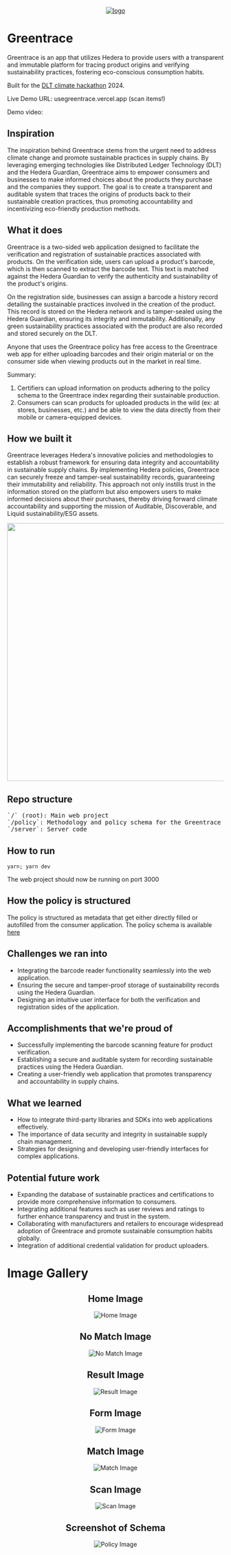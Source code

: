 <p align='center'>
  <a href="https://imgbb.com/"><img src="https://i.ibb.co/h2fwv6V/logo.png" alt="logo" border="0"></a>
</p>

# Greentrace

Greentrace is an app that utilizes Hedera to provide users with a transparent and immutable platform for tracing product origins and verifying sustainability practices, fostering eco-conscious consumption habits.

Built for the <a href="https://dlt-climate-hackathon.devpost.com/" target="_blank">DLT climate hackathon</a> 2024.

Live Demo URL: usegreentrace.vercel.app (scan items!)

Demo video:

## Inspiration
The inspiration behind Greentrace stems from the urgent need to address climate change and promote sustainable practices in supply chains. By leveraging emerging technologies like Distributed Ledger Technology (DLT) and the Hedera Guardian, Greentrace aims to empower consumers and businesses to make informed choices about the products they purchase and the companies they support. The goal is to create a transparent and auditable system that traces the origins of products back to their sustainable creation practices, thus promoting accountability and incentivizing eco-friendly production methods.

## What it does

Greentrace is a two-sided web application designed to facilitate the verification and registration of sustainable practices associated with products. On the verification side, users can upload a product's barcode, which is then scanned to extract the barcode text. This text is matched against the Hedera Guardian to verify the authenticity and sustainability of the product's origins.

On the registration side, businesses can assign a barcode a history record detailing the sustainable practices involved in the creation of the product. This record is stored on the Hedera network and is tamper-sealed using the Hedera Guardian, ensuring its integrity and immutability. Additionally, any green sustainability practices associated with the product are also recorded and stored securely on the DLT.

Anyone that uses the Greentrace policy has free access to the Greentrace web app for either uploading barcodes and their origin material or on the consumer side when viewing products out in the market in real time.

Summary:
1. Certifiers can upload information on products adhering to the policy schema to the Greentrace index regarding their sustainable production.
2. Consumers can scan products for uploaded products in the wild (ex: at stores, businesses, etc.) and be able to view the data directly from their mobile or camera-equipped devices.

## How we built it

Greentrace leverages Hedera's innovative policies and methodologies to establish a robust framework for ensuring data integrity and accountability in sustainable supply chains. By implementing Hedera policies, Greentrace can securely freeze and tamper-seal sustainability records, guaranteeing their immutability and reliability. This approach not only instills trust in the information stored on the platform but also empowers users to make informed decisions about their purchases, thereby driving forward climate accountability and supporting the mission of Auditable, Discoverable, and Liquid sustainability/ESG assets.

<p align='center'>
<img src='./img/diagram.png' width=600 />
</p>

## Repo structure
<pre>
`/` (root): Main web project
`/policy`: Methodology and policy schema for the Greentrace application.
`/server`: Server code
</pre>

## How to run

`yarn; yarn dev`

The web project should now be running on port 3000

## How the policy is structured

The policy is structured as metadata that get either directly filled or autofilled from the consumer application. The policy schema is available <a href="https://github.com/cbonoz/greentrace/blob/main/policy/schema.json" target="_blank">here</a>


## Challenges we ran into
- Integrating the barcode reader functionality seamlessly into the web application.
- Ensuring the secure and tamper-proof storage of sustainability records using the Hedera Guardian.
- Designing an intuitive user interface for both the verification and registration sides of the application.


## Accomplishments that we're proud of
- Successfully implementing the barcode scanning feature for product verification.
- Establishing a secure and auditable system for recording sustainable practices using the Hedera Guardian.
- Creating a user-friendly web application that promotes transparency and accountability in supply chains.

## What we learned
- How to integrate third-party libraries and SDKs into web applications effectively.
- The importance of data security and integrity in sustainable supply chain management.
- Strategies for designing and developing user-friendly interfaces for complex applications.

## Potential future work
- Expanding the database of sustainable practices and certifications to provide more comprehensive information to consumers.
- Integrating additional features such as user reviews and ratings to further enhance transparency and trust in the system.
- Collaborating with manufacturers and retailers to encourage widespread adoption of Greentrace and promote sustainable consumption habits globally.
- Integration of additional credential validation for product uploaders.

# Image Gallery

<!-- https://i.ibb.co/F4XTtnv/Screenshot-2024-04-07-at-5-51-55-PM.png -->

<div align="center">
  <div style="max-width: 600px;">
    <h2>Home Image</h2>
    <img src="img/home.png" alt="Home Image" style="max-width: 100%;">
  </div>
  <div style="max-width: 600px;">
    <h2>No Match Image</h2>
    <img src="img/no_match.png" alt="No Match Image" style="max-width: 100%;">
  </div>
  <div style="max-width: 600px;">
    <h2>Result Image</h2>
    <img src="img/result.png" alt="Result Image" style="max-width: 100%;">
  </div>
  <div style="max-width: 600px;">
    <h2>Form Image</h2>
    <img src="img/form.png" alt="Form Image" style="max-width: 100%;">
  </div>
  <div style="max-width: 600px;">
    <h2>Match Image</h2>
    <img src="img/match.png" alt="Match Image" style="max-width: 100%;">
  </div>
  <div style="max-width: 600px;">
    <h2>Scan Image</h2>
    <img src="img/scan.png" alt="Scan Image" style="max-width: 100%;">
  </div>
    <div style="max-width: 600px;">
    <h2>Screenshot of Schema</h2>
    <img src="img/policy.png" alt="Policy Image" style="max-width: 100%;">
  </div>
</div>
